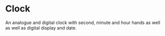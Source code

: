 # Clock
An analogue and digital clock with second, minute and hour hands as well as well as digital display and date. 
